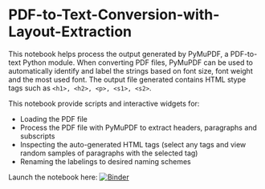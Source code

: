 # PDF-to-Text-Conversion-with-Layout-Extraction

This notebook helps process the output generated by PyMuPDF, a PDF-to-text Python module. When converting PDF files, PyMuPDF can be used to automatically identify and label the strings based on font size, font weight and the most used font.  The output file generated contains HTML stype tags such as `<h1>, <h2>, <p>, <s1>, <s2>`. 

This notebook provide scripts and interactive widgets for:

- Loading the PDF file
- Process the PDF file with PyMuPDF to extract headers, paragraphs and subscripts
- Inspecting the auto-generated HTML tags
    (select any tags and view random samples of paragraphs with the selected tag)
- Renaming the labelings to desired naming schemes

Launch the notebook here: [![Binder](https://mybinder.org/badge_logo.svg)](https://mybinder.org/v2/gh/lesser-panda/PDF-to-Text-Conversion-with-Layout-Extraction/HEAD)
